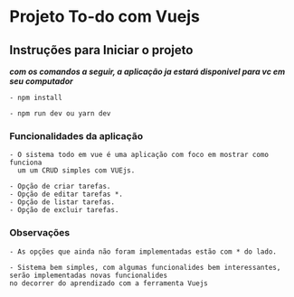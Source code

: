 <h1>Projeto To-do com Vuejs</h1>

## Instruções para Iniciar o projeto
<b><i>com os comandos a seguir, a aplicação ja estará disponivel para vc em seu computador</i></b>
```
- npm install

- npm run dev ou yarn dev 

```

### Funcionalidades da aplicação

```
- O sistema todo em vue é uma aplicação com foco em mostrar como funciona 
  um um CRUD simples com VUEjs.

- Opção de criar tarefas.
- Opção de editar tarefas *.
- Opção de listar tarefas.
- Opção de excluir tarefas.

```

### Observações
```
- As opções que ainda não foram implementadas estão com * do lado.

- Sistema bem simples, com algumas funcionalides bem interessantes, serão implementadas novas funcionalides 
no decorrer do aprendizado com a ferramenta Vuejs

```
